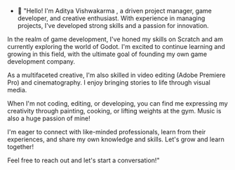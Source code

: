 - 👋 "Hello! I'm Aditya Vishwakarma , a driven project manager, game developer, and creative enthusiast. With experience in managing projects, I've developed strong skills and a passion for innovation.

In the realm of game development, I've honed my skills on Scratch and am currently exploring the world of Godot. I'm excited to continue learning and growing in this field, with the ultimate goal of founding my own game development company.

As a multifaceted creative, I'm also skilled in video editing (Adobe Premiere Pro) and cinematography. I enjoy bringing stories to life through visual media.

When I'm not coding, editing, or developing, you can find me expressing my creativity through painting, cooking, or lifting weights at the gym. Music is also a huge passion of mine!

I'm eager to connect with like-minded professionals, learn from their experiences, and share my own knowledge and skills. Let's grow and learn together!

Feel free to reach out and let's start a conversation!"

<!---
adityav27/adityav27 is a ✨ special ✨ repository because its `README.md` (this file) appears on your GitHub profile.
You can click the Preview link to take a look at your changes.
--->
